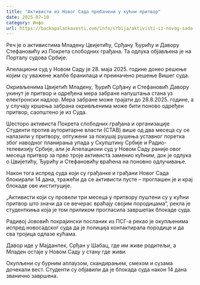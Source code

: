 ```yaml
---
title: "Активисти из Новог Сада пребачени у кућни притвор"
date: 2025-07-10
category: Инфо
url: https://backapalankavesti.com/info/srbija/aktivisti-iz-novog-sada-prebaceni-u-kucni-pritvor/
---
```


Реч је о активистима Младену Цвијетићу, Срђану Ђурићу и Давору Стефановићу из Покрета слободних грађана. Та одлука објављена је на Порталу судова Србије.

Апелациони суд у Новом Саду је 28. маја 2025. године донео решење којим су уважене жалбе бранилаца и преиначено решење Вишег суда.

Окривљенима Цвијетић Младену, Ђурић Срђану и Стефановић Давору укинут је притвор и одређена мера забране напуштања стана уз електронски надзор. Мера забране може трајати до 28.8.2025. године, а у случају кршења забрана окривљенима може бити поново одређен притвор, саопштено је из Суда.

Шесторо активиста Покрета слободних грађана и организације Студенти против ауторитарне власти (СТАВ) више од два месеца су се налазили у притвору, оптужени за покушај рушења уставног поретка због наводног планирања упада у Скупштину Србије и Радио-телевизију Србије, али је Апелациони суд у Новом Саду раније овог месеца притвор за прво троје активиста заменио кућним, док је одлука о Цвијетићу, Ђурићу и Стефановићу враћена на поновно одлучивање.

Након тога испред суда који су грађанке и грађани Новог Сада блокирали 14 дана, тражећи да се активисти пусте – проглашен је и крај блокаде ове институције.

„Активисти који су провели три месеца у притвору пуштени су у кућни притвор што значи да се вечерас враћају својим породицама“, рекла је студенткиња која је том приликом прогласила завршетак блокаде суда.

Радивој Јововић покрајински посланик из ПСГ-а рекао је окупљенима испред новосадског суда да је полиција контактирала породице и да сва тројица одлазе кућама.

Давор иде у Мајданпек, Срђан у Шабац, где им живе родитељи, а Младен остаје у Новом Саду у стану где живи.

Окупљени су бурним аплаузом, скандирањем, смехом и сузама дочекали вест. Студенти су објавили да је блокада суда након 14 дана званично завршена.
